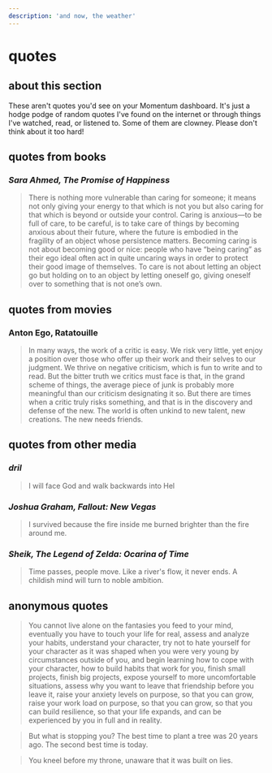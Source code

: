```yaml
---
description: 'and now, the weather'
---
```


# quotes

## about this section

These aren't quotes you'd see on your Momentum dashboard. It's just a hodge podge of random quotes I've found on the internet or through things I've watched, read, or listened to. Some of them are clowney. Please don't think about it too hard!

## quotes from books

### _Sara Ahmed, The Promise of Happiness_

> There is nothing more vulnerable than caring for someone; it means not only giving your energy to that which is not you but also caring for that which is beyond or outside your control. Caring is anxious—to be full of care, to be careful, is to take care of things by becoming anxious about their future, where the future is embodied in the fragility of an object whose persistence matters. Becoming caring is not about becoming good or nice: people who have “being caring” as their ego ideal often act in quite uncaring ways in order to protect their good image of themselves. To care is not about letting an object go but holding on to an object by letting oneself go, giving oneself over to something that is not one’s own.

## quotes from movies

### Anton Ego, Ratatouille

> In many ways, the work of a critic is easy. We risk very little, yet enjoy a position over those who offer up their work and their selves to our judgment. We thrive on negative criticism, which is fun to write and to read. But the bitter truth we critics must face is that, in the grand scheme of things, the average piece of junk is probably more meaningful than our criticism designating it so. But there are times when a critic truly risks something, and that is in the discovery and defense of the new. The world is often unkind to new talent, new creations. The new needs friends.

## quotes from other media

### _dril_

> I will face God and walk backwards into Hel

### _Joshua Graham, Fallout: New Vegas_

> I survived because the fire inside me burned brighter than the fire around me.

### _Sheik, The Legend of Zelda: Ocarina of Time_

> Time passes, people move. Like a river's flow, it never ends. A childish mind will turn to noble ambition.

## anonymous quotes

> You cannot live alone on the fantasies you feed to your mind, eventually you have to touch your life for real, assess and analyze your habits, understand your character, try not to hate yourself for your character as it was shaped when you were very young by circumstances outside of you, and begin learning how to cope with your character, how to build habits that work for you, finish small projects, finish big projects, expose yourself to more uncomfortable situations, assess why you want to leave that friendship before you leave it, raise your anxiety levels on purpose, so that you can grow, raise your work load on purpose, so that you can grow, so that you can build resilience, so that your life expands, and can be experienced by you in full and in reality.



> But what is stopping you? The best time to plant a tree was 20 years ago. The second best time is today.



> You kneel before my throne, unaware that it was built on lies.



